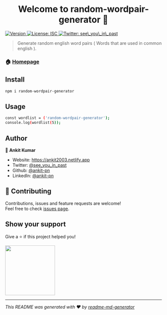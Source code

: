 <h1 align="center">Welcome to random-wordpair-generator 👋</h1>
<p>
  <a href="https://www.npmjs.com/package/random-wordpair-generator" target="_blank">
    <img alt="Version" src="https://img.shields.io/npm/v/random-wordpair-generator.svg">
  </a>
  <a href="#" target="_blank">
    <img alt="License: ISC" src="https://img.shields.io/badge/License-ISC-yellow.svg" />
  </a>
  <a href="https://twitter.com/see_you_in_past" target="_blank">
    <img alt="Twitter: see\_you\_in\_past" src="https://img.shields.io/twitter/follow/see\_you\_in\_past.svg?style=social" />
  </a>
</p>

> Generate random english word pairs ( Words that are used in common english ).

### 🏠 [Homepage](https://github.com/ankit-pn/random-wordpair-generator)

## Install

```sh
npm i random-wordpair-generator
```

## Usage

```sh
const wordlist = ('random-wordpair-generator'); 
console.log(wordlist(5));
```

## Author

👤 **Ankit Kumar**

* Website: https://ankit2003.netlify.app
* Twitter: [@see\_you\_in\_past](https://twitter.com/see\_you\_in\_past)
* Github: [@ankit-pn](https://github.com/ankit-pn)
* LinkedIn: [@ankit-pn](https://linkedin.com/in/ankit-pn)

## 🤝 Contributing

Contributions, issues and feature requests are welcome!<br />Feel free to check [issues page](https://github.com/ankit-pn/random-wordpair-generator/issues). 

## Show your support

Give a ⭐️ if this project helped you!

<a href="https://www.patreon.com/user?u=83344479">
  <img src="https://c5.patreon.com/external/logo/become_a_patron_button@2x.png" width="160">
</a>

***
_This README was generated with ❤️ by [readme-md-generator](https://github.com/kefranabg/readme-md-generator)_